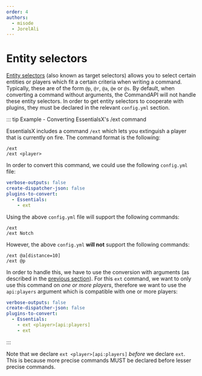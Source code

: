 ```yaml
---
order: 4
authors:
  - misode
  - JorelAli
---
```


# Entity selectors

[Entity selectors](https://minecraft.wiki/w/Target_selectors) (also known as target selectors) allows you to select certain entities or players which fit a certain criteria when writing a command. Typically, these are of the form `@p`, `@r`, `@a`, `@e` or `@s`. By default, when converting a command without arguments, the CommandAPI will not handle these entity selectors. In order to get entity selectors to cooperate with plugins, they must be declared in the relevant `config.yml` section.

::: tip Example - Converting EssentialsX's /ext command

EssentialsX includes a command `/ext` which lets you extinguish a player that is currently on fire. The command format is the following:

```mccmd
/ext
/ext <player>
```

In order to convert this command, we could use the following `config.yml` file:

```yml
verbose-outputs: false
create-dispatcher-json: false
plugins-to-convert:
  - Essentials:
    - ext
```

Using the above `config.yml` file will support the following commands:

```mccmd
/ext
/ext Notch
```

However, the above `config.yml` **will not** support the following commands:

```mccmd
/ext @a[distance=10]
/ext @p
```

In order to handle this, we have to use the conversion with arguments (as described in the [previous section](./single-command-with-args)). For this `ext` command, we want to only use this command on _one or more players_, therefore we want to use the `api:players` argument which is compatible with one or more players:

```yml
verbose-outputs: false
create-dispatcher-json: false
plugins-to-convert:
  - Essentials:
    - ext <player>[api:players]
    - ext
```

:::

Note that we declare `ext <player>[api:players]` _before_ we declare `ext`. This is because more precise commands MUST be declared before lesser precise commands.
